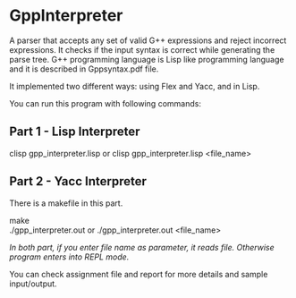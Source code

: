 # GppInterpreter

A parser that accepts any set of valid G++ expressions and reject incorrect expressions. 
It checks if the input syntax is correct while generating the parse tree.
G++ programming language is Lisp like programming language and it is described in Gppsyntax.pdf file.  

It implemented two different ways: using Flex and Yacc, and in Lisp.  

You can run this program with following commands:  

## Part 1 - Lisp Interpreter  

clisp gpp_interpreter.lisp or clisp gpp_interpreter.lisp <file_name>  

## Part 2 - Yacc Interpreter  

There is a makefile in this part.  
  
make  
./gpp_interpreter.out or ./gpp_interpreter.out <file_name>  
  
*In both part, if you enter file name as parameter, it reads file. Otherwise program enters into REPL mode.*  

You can check assignment file and report for more details and sample input/output.





